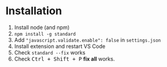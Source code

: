# Installation

1. Install node (and npm)
2. `npm install -g standard`
3. Add `"javascript.validate.enable": false` in `settings.json`
4. Install extension and restart VS Code
5. Check `standard --fix` works
6. Check <kbd>Ctrl + Shift + P</kbd> **fix all** works.
